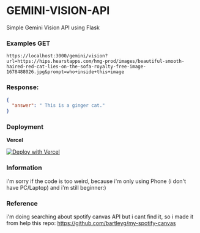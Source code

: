 # GEMINI-VISION-API
Simple Gemini Vision API using Flask

### Examples GET

```
https://localhost:3000/gemini/vision?url=https://hips.hearstapps.com/hmg-prod/images/beautiful-smooth-haired-red-cat-lies-on-the-sofa-royalty-free-image-1678488026.jpg&prompt=who+inside+this+image
```
### Response:

```json
{
  "answer": " This is a ginger cat."
}
```
### Deployment
__Vercel__

[![Deploy with Vercel](https://vercel.com/button)](https://vercel.com/new/clone?repository-url=https%3A%2F%2Fgithub.com%2FPaxsenix0%2FSpotify-Canvas-API%2Ftree%2Fmain&project-name=Spotify-Canvas-API&repository-name=Spotify-Canvas-API&redirect-url=https%3A%2F%2Fgithub.com%2FPaxsenix0%2FSpotify-Canvas-API)


### Information
i'm sorry if the code is too weird, because i'm only using Phone (i don't have PC/Laptop) and i'm still beginner:)

### Reference
i'm doing searching about spotify canvas API but i cant find it, so i made it from help this repo: https://github.com/bartleyg/my-spotify-canvas
